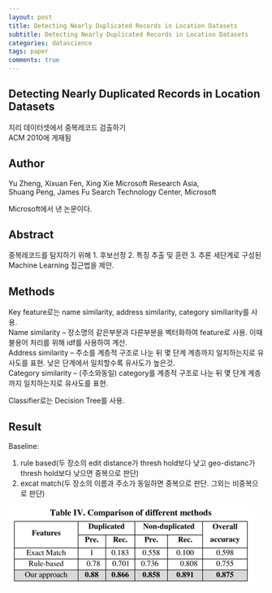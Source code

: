 ```yaml
---
layout: post
title: Detecting Nearly Duplicated Records in Location Datasets
subtitle: Detecting Nearly Duplicated Records in Location Datasets
categories: datascience
tags: paper
comments: true
---
```


## Detecting Nearly Duplicated Records in Location Datasets
지리 데이터셋에서 중복레코드 검출하기  
ACM 2010에 게재됨  

## Author
Yu Zheng, Xixuan Fen, Xing Xie Microsoft Research Asia,  
Shuang Peng, James Fu Search Technology Center, Microsoft  

Microsoft에서 낸 논문이다.  

## Abstract
중복레코드를 탐지하기 위해 1. 후보선정 2. 특징 추출 및 훈련 3. 추론 세단계로 구성된 Machine Learning 접근법을 제안. 

## Methods
Key feature로는 name similarity, address similarity, category similiarity를 사용.   
Name similarity – 장소명의 같은부분과 다른부분을 벡터화하여 feature로 사용. 이때 불용어 처리를 위해 idf를 사용하여 계산.  
Address similarity – 주소를 계층적 구조로 나눈 뒤 몇 단계 계층까지 일치하는지로 유사도를 표현. 낮은 단계에서 일치할수록 유사도가 높은것.  
Category similarity – (주소와동일) category를 계층적 구조로 나눈 뒤 몇 단계 계층까지 일치하는지로 유사도를 표현.  

Classifier로는 Decision Tree를 사용.   

## Result
Baseline: 
 1) rule based(두 장소의 edit distance가 thresh hold보다 낮고 geo-distanc가 thresh hold보다 낮으면 중복으로 판단)  
 2) excat match(두 장소의 이름과 주소가 동일하면 중복으로 판단. 그외는 비중복으로 판단)   
 
![img1](https://github.com/berrrrr/berrrrr.github.io/blob/master/_images/detect-near-dup-record-loc-data_1.png?raw=true)
